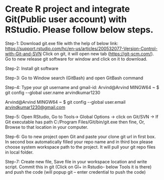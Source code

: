 # Create R project and integrate Git(Public user account) with RStudio. Please follow below steps.
Step-1: Download git.exe file with the help of below link:
	https://support.rstudio.com/hc/en-us/articles/200532077-Version-Control-with-Git-and-SVN
Click on git, it will open new tab (https://git-scm.com/). 
Go to new release git software for window and click on it to download.

Step-2: Install git software

Step-3: Go to Window search (GitBash) and open GitBash command 

Step-4: Type your git username and gmail-id:
Arvind@Arvind MINGW64 ~
$ git config --global user.name arvindkumar1230

Arvind@Arvind MINGW64 ~
$ git config --global user.email arvindkumar1230@gmail.com	


Step-5: Open RStudio, 
Go to Tools-> Global Options 
-> click on Git/SVN 
-> If Git executable has path C:/Program Files/Git/bin/git.exe then fine,
   Or, Browse to that location in your computer.


Step-6: Go to new project open Git and paste your clone git url in first box. In second box automatically filled your repo name and in             third box please choose system workspace path to the project. It will pull your git repo files in local folder.


Step-7: Create new file, Save file in your workspace location and write script. 
        Commit this in git (Click on GI+ in Rstudio- below Tools it is there) and push the code (will popup git – enter credential to push the code)
 
